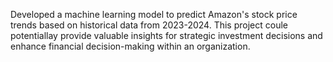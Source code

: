 Developed a machine learning model to predict Amazon's stock price trends based on historical data from 2023-2024. This project coule potentiallay provide valuable insights for strategic investment decisions and enhance financial decision-making within an organization.
